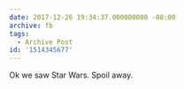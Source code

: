 ```yaml
---
date: 2017-12-26 19:34:37.000000000 -08:00
archive: fb
tags: 
  - Archive Post
id: '1514345677'
---
```


Ok we saw Star Wars. Spoil away.
